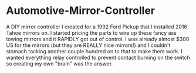 # Automotive-Mirror-Controller
A DIY mirror controller I created for a 1992 Ford Pickup that I installed 2016 Tahoe mirrors on. I started pricing the parts to wire up these fancy ass towing mirrors and it RAPIDLY got out of control. I was already almost $300 US for the mirrors (but they are REALLY nice mirrors!) and I couldn't stomach tacking another couple hundred on to that to make them work. I wanted everything relay controlled to prevent contact burning on the switch so creating my own "brain" was the answer.
